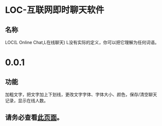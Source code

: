 # LOC-互联网即时聊天软件

## 名称
LOC(L Online Chat,L在线聊天)
L没有实际的定义，你可以把它理解为任何词语。

# 0.0.1

## 功能

加粗文字，把文字加上下划线，更改文字字体、字体大小、颜色，保存/清空聊天记录，显示在线人数。

## 请务必查看[此页面](https://docs.liziqian.net/LOC/#/Early)。